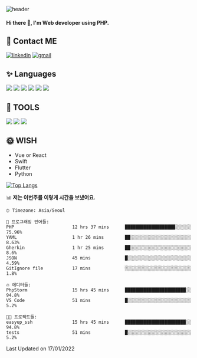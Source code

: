 ![header](https://capsule-render.vercel.app/api?type=waving&color=auto&height=300&section=header&text=EINEE&fontSize=90&animation=twinkling)

#### Hi there 👋, I'm <b>Web developer</b> using PHP. ####

<!--
- 🔭 I’m currently working on Uniwill
- 🌱 I’m currently learning Vue or React or Python.
-->

<!---#### I am PHP developer --->

## 💌 Contact ME ###
[<img src='https://img.shields.io/badge/-EunjiKo-%230A66C2?style=flat-square&logo=LinkedIn&logoColor=white' alt='linkedin'>](https://www.linkedin.com/in/https://www.linkedin.com/in/eunji-ko-00a907164//)  [<img src='https://img.shields.io/badge/-einee214%40gmail.com-%23EA4335?style=flat-square&logo=Gmail&logoColor=white' alt='gmail'>](einee214@gmail.com)  


## ✨ Languages
<img src='https://img.shields.io/badge/-PHP-%23777BB4?style=for-the-badge&logo=PHP&logoColor=white'> <img src='https://img.shields.io/badge/-Laravel-%23FF2D20?style=for-the-badge&logo=Laravel&logoColor=white'> <img src='https://img.shields.io/badge/Jquery-%230769AD?style=for-the-badge&logo=Jquery&logoColor=white'> <img src='https://img.shields.io/badge/CSS3-%231572B6?style=for-the-badge&logo=CSS3&logoColor=white'> <img src='https://img.shields.io/badge/Bootstrap-%237952B3?style=for-the-badge&logo=Bootstrap&logoColor=white' > <img src='https://img.shields.io/badge/MySQL-%234479A1?style=for-the-badge&logo=MySQL&logoColor=white' >

## 🌷 TOOLS
<img src='https://img.shields.io/badge/PHPSTORM-%23000000?style=for-the-badge&logo=PhpStorm&logoColor=white' > <img src='https://img.shields.io/badge/GitLab-%23FCA121?style=for-the-badge&logo=GitLab&logoColor=white' > <img src='https://img.shields.io/badge/GitHub-%23181717?style=for-the-badge&logo=GitHub&logoColor=white'>


## 🌞 WISH
- Vue or React
- Swift
- Flutter
- Python


[![Top Langs](https://github-readme-stats.vercel.app/api/top-langs/?username=ein214&layout=compact)](https://github.com/anuraghazra/github-readme-stats)

<!--START_SECTION:waka-->
📊 **저는 이번주를 이렇게 시간을 보냈어요.** 

```text
⌚︎ Timezone: Asia/Seoul

💬 프로그래밍 언어들: 
PHP                      12 hrs 37 mins      ███████████████████░░░░░░   75.96% 
YAML                     1 hr 26 mins        ██░░░░░░░░░░░░░░░░░░░░░░░   8.63% 
Gherkin                  1 hr 25 mins        ██░░░░░░░░░░░░░░░░░░░░░░░   8.6% 
JSON                     45 mins             █░░░░░░░░░░░░░░░░░░░░░░░░   4.59% 
GitIgnore file           17 mins             ░░░░░░░░░░░░░░░░░░░░░░░░░   1.8%

🔥 에디터들: 
PhpStorm                 15 hrs 45 mins      ███████████████████████░░   94.8% 
VS Code                  51 mins             █░░░░░░░░░░░░░░░░░░░░░░░░   5.2%

🐱‍💻 프로젝트들: 
easyup_ssh               15 hrs 45 mins      ███████████████████████░░   94.8% 
tests                    51 mins             █░░░░░░░░░░░░░░░░░░░░░░░░   5.2%

```


 Last Updated on 17/01/2022
<!--END_SECTION:waka-->

<!---![GitHub stats](https://github-readme-stats.vercel.app/api?username=ein214&show_icons=true&theme=dracula)  --->



